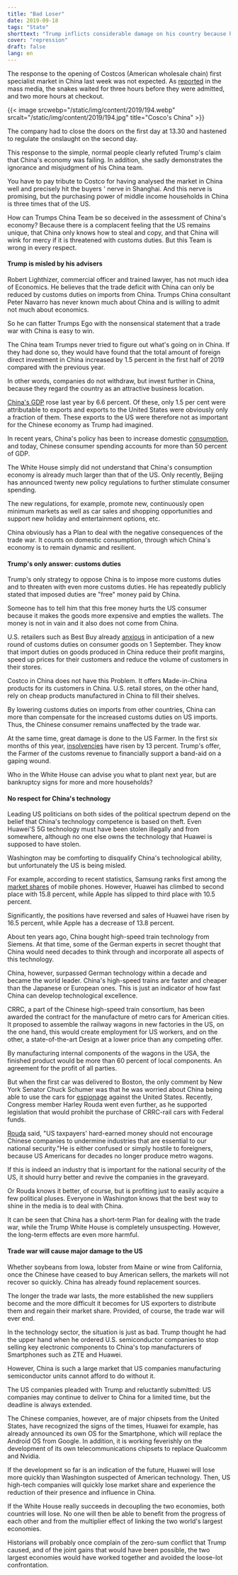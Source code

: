 ```yaml
---
title: "Bad Loser"
date: 2019-09-18
tags: "State"
shorttext: "Trump inflicts considerable damage on his country because he still underestimate China's economic power."
cover: "repression"
draft: false
lang: en
---
```


The response to the opening of Costcos (American wholesale chain) first specialist market in China last week was not expected. As [reported](https://edition.cnn.com/2019/08/27/business/costco-shanghai-china-store/index.html "Costco's first China store was so popular it shut down traffic. But can it keep the buzz going?") in the mass media, the snakes waited for three hours before they were admitted, and two more hours at checkout.

{{< image srcwebp="/static/img/content/2019/194.webp" srcalt="/static/img/content/2019/194.jpg" title="Cosco's China" >}}

The company had to close the doors on the first day at 13.30 and hastened to regulate the onslaught on the second day.

This response to the simple, normal people clearly refuted Trump's claim that China's economy was failing. In addition, she sadly demonstrates the ignorance and misjudgment of his China team.

You have to pay tribute to Costco for having analysed the market in China well and precisely hit the buyers ' nerve in Shanghai. And this nerve is promising, but the purchasing power of middle income households in China is three times that of the US.

How can Trumps China Team be so deceived in the assessment of China's economy? Because there is a complacent feeling that the US remains unique, that China only knows how to steal and copy, and that China will wink for mercy if it is threatened with customs duties. But this Team is wrong in every respect.

#### Trump is misled by his advisers

Robert Lighthizer, commercial officer and trained lawyer, has not much idea of Economics. He believes that the trade deficit with China can only be reduced by customs duties on imports from China. Trumps China consultant Peter Navarro has never known much about China and is willing to admit not much about economics.

So he can flatter Trumps Ego with the nonsensical statement that a trade war with China is easy to win.

The China team Trumps never tried to figure out what's going on in China. If they had done so, they would have found that the total amount of foreign direct investment in China increased by 1.5 percent in the first half of 2019 compared with the previous year.

In other words, companies do not withdraw, but invest further in China, because they regard the country as an attractive business location.

[China's GDP](https://www.cnbc.com/2019/01/21/china-2018-gdp-china-reports-economic-growth-for-fourth-quarter-year.html "China’s economy grew 6.6% in 2018, the lowest pace in 28 years") rose last year by 6.6 percent. Of these, only 1.5 per cent were attributable to exports and exports to the United States were obviously only a fraction of them. These exports to the US were therefore not as important for the Chinese economy as Trump had imagined.

In recent years, China's policy has been to increase domestic [consumption](https://www.ceicdata.com/en/indicator/china/private-consumption--of-nominal-gdp "China Private Consumption: % of GDP"), and today, Chinese consumer spending accounts for more than 50 percent of GDP.

The White House simply did not understand that China's consumption economy is already much larger than that of the US. Only recently, Beijing has announced twenty new policy regulations to further stimulate consumer spending.

The new regulations, for example, promote new, continuously open minimum markets as well as car sales and shopping opportunities and support new holiday and entertainment options, etc.

China obviously has a Plan to deal with the negative consequences of the trade war. It counts on domestic consumption, through which China's economy is to remain dynamic and resilient.

#### Trump's only answer: customs duties

Trump's only strategy to oppose China is to impose more customs duties and to threaten with even more customs duties. He has repeatedly publicly stated that imposed duties are "free" money paid by China.

Someone has to tell him that this free money hurts the US consumer because it makes the goods more expensive and empties the wallets. The money is not in vain and it also does not come from China.

U.S. retailers such as Best Buy already [anxious](http://www.startribune.com/best-buy-exec-speaks-against-tariffs-on-chinese-tvs/482726111/ "Best Buy exec Mike Mohan speaks against tariffs on Chinese TVs") in anticipation of a new round of customs duties on consumer goods on 1 September.  They know that import duties on goods produced in China reduce their profit margins, speed up prices for their customers and reduce the volume of customers in their stores.

Costco in China does not have this Problem. It offers Made-in-China products for its customers in China. U.S. retail stores, on the other hand, rely on cheap products manufactured in China to fill their shelves.

By lowering customs duties on imports from other countries, China can more than compensate for the increased customs duties on US imports. Thus, the Chinese consumer remains unaffected by the trade war.

At the same time, great damage is done to the US Farmer. In the first six months of this year, [insolvencies](https://www.nytimes.com/2019/08/27/us/politics/trump-farmers-china-trade.html "Farmers’ Frustration With Trump Grows as U.S. Escalates China Fight") have risen by 13 percent. Trump's offer, the Farmer of the customs revenue to financially support a band-aid on a gaping wound.

Who in the White House can advise you what to plant next year, but are bankruptcy signs for more and more households?

#### No respect for China's technology

Leading US politicians on both sides of the political spectrum depend on the belief that China's technology competence is based on theft. Even Huawei'S 5G technology must have been stolen illegally and from somewhere, although no one else owns the technology that Huawei is supposed to have stolen.

Washington may be comforting to disqualify China's technological ability, but unfortunately the US is being misled.

For example, according to recent statistics, Samsung ranks first among the [market shares](https://de.statista.com/statistik/daten/studie/173056/umfrage/weltweite-marktanteile-der-smartphone-hersteller-seit-4-quartal-2009/ "Marktanteile der führenden Hersteller am Absatz von Smartphones weltweit vom 4. Quartal 2009 bis zum 2. Quartal 2019") of mobile phones. However, Huawei has climbed to second place with 15.8 percent, while Apple has slipped to third place with 10.5 percent.

Significantly, the positions have reversed and sales of Huawei have risen by 16.5 percent, while Apple has a decrease of 13.8 percent. 

About ten years ago, China bought high-speed train technology from Siemens. At that time, some of the German experts in secret thought that China would need decades to think through and incorporate all aspects of this technology.

China, however, surpassed German technology within a decade and became the world leader. China's high-speed trains are faster and cheaper than the Japanese or European ones. This is just an indicator of how fast China can develop technological excellence.

CRRC, a part of the Chinese high-speed train consortium, has been awarded the contract for the manufacture of metro cars for American cities. It proposed to assemble the railway wagons in new factories in the US, on the one hand, this would create employment for US workers, and on the other, a state-of-the-art Design at a lower price than any competing offer.

By manufacturing internal components of the wagons in the USA, the finished product would be more than 60 percent of local components. An agreement for the profit of all parties.

But when the first car was delivered to Boston, the only comment by New York Senator Chuck Schumer was that he was worried about China being able to use the cars for [espionage](https://www.boston.com/news/local-news/2019/05/19/chuck-schumer-crrc-mbta "Chuck Schumer is calling for a probe of the Chinese company making the new MTA and MBTA cars") against the United States. Recently, Congress member Harley Rouda went even further, as he supported legislation that would prohibit the purchase of CRRC-rail cars with Federal funds.

[Rouda](https://www.americanmanufacturing.org/press-releases/entry/aam-letter-to-congress-american-taxpayer-dollars-are-not-for-chinese-s "AAM Letter to Congress: American Taxpayer Dollars Are Not for Chinese SOEs") said, "US taxpayers' hard-earned money should not encourage Chinese companies to undermine industries that are essential to our national security."He is either confused or simply hostile to foreigners, because US Americans for decades no longer produce metro wagons.

If this is indeed an industry that is important for the national security of the US, it should hurry better and revive the companies in the graveyard.

Or Rouda knows it better, of course, but is profiting just to easily acquire a few political pluses. Everyone in Washington knows that the best way to shine in the media is to deal with China.

It can be seen that China has a short-term Plan for dealing with the trade war, while the Trump White House is completely unsuspecting. However, the long-term effects are even more harmful.

####  Trade war will cause major damage to the US

Whether soybeans from Iowa, lobster from Maine or wine from California, once the Chinese have ceased to buy American sellers, the markets will not recover so quickly. China has already found replacement sources.

The longer the trade war lasts, the more established the new suppliers become and the more difficult it becomes for US exporters to distribute them and regain their market share. Provided, of course, the trade war will ever end.

In the technology sector, the situation is just as bad. Trump thought he had the upper hand when he ordered U.S. semiconductor companies to stop selling key electronic components to China's top manufacturers of Smartphones such as ZTE and Huawei.

However, China is such a large market that US companies manufacturing semiconductor units cannot afford to do without it.

The US companies pleaded with Trump and reluctantly submitted: US companies may continue to deliver to China for a limited time, but the deadline is always extended.

The Chinese companies, however, are of major chipsets from the United States, have recognized the signs of the times, Huawei for example, has already announced its own OS for the Smartphone, which will replace the Android OS from Google. In addition, it is working feverishly on the development of its own telecommunications chipsets to replace Qualcomm and Nvidia.

If the development so far is an indication of the future, Huawei will lose more quickly than Washington suspected of American technology. Then, US high-tech companies will quickly lose market share and experience the reduction of their presence and influence in China.

If the White House really succeeds in decoupling the two economies, both countries will lose. No one will then be able to benefit from the progress of each other and from the multiplier effect of linking the two world's largest economies.

Historians will probably once complain of the zero-sum conflict that Trump caused, and of the joint gains that would have been possible, the two largest economies would have worked together and avoided the loose-lot confrontation.
